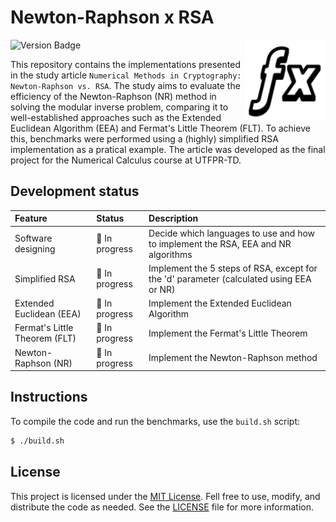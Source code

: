 # Newton-Raphson x RSA

<img align="right" width="128px" src="./.media/math.png">

![Version Badge](https://img.shields.io/badge/status-in%20development-red)

This repository contains the implementations presented in the study article `Numerical Methods in Cryptography: Newton-Raphson vs. RSA`. The study aims to evaluate the efficiency of the Newton-Raphson (NR) method in solving the modular inverse problem, comparing it to well-established approaches such as the Extended Euclidean Algorithm (EEA) and Fermat's Little Theorem (FLT). To achieve this, benchmarks were performed using a (highly) simplified RSA implementation as a pratical example. The article was developed as the final project for the Numerical Calculus course at UTFPR-TD.

## Development status

<!---
Possible status:
:white_check_mark: Done
:black_square_button: In progress
:white_square_button: Planned
--->

| Feature                  | Status                             | Description |
|:-------------------------|:-----------------------------------|:------------|
| Software designing       | :black_square_button: In progress  | Decide which languages to use and how to implement the RSA, EEA and NR algorithms |
| Simplified RSA           | :black_square_button: In progress  | Implement the 5 steps of RSA, except for the 'd' parameter (calculated using EEA or NR) |
| Extended Euclidean (EEA) | :black_square_button: In progress  | Implement the Extended Euclidean Algorithm |
| Fermat's Little Theorem (FLT) | :black_square_button: In progress | Implement the Fermat's Little Theorem |
| Newton-Raphson (NR)      | :black_square_button: In progress  | Implement the Newton-Raphson method |

## Instructions

To compile the code and run the benchmarks, use the `build.sh` script:

```bash
$ ./build.sh
```

## License

This project is licensed under the [MIT License](https://opensource.org/licence/MIT). Fell free to use, modify, and distribute the code as needed. See the [LICENSE](LICENSE) file for more information.
